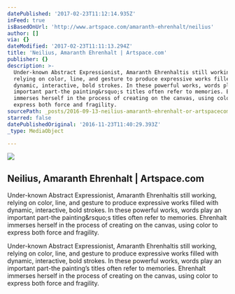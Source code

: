 ```yaml
---
datePublished: '2017-02-23T11:12:14.935Z'
inFeed: true
isBasedOnUrl: 'http://www.artspace.com/amaranth-ehrenhalt/neilius'
author: []
via: {}
dateModified: '2017-02-23T11:11:13.294Z'
title: 'Neilius, Amaranth Ehrenhalt | Artspace.com'
publisher: {}
description: >-
  Under-known Abstract Expressionist, Amaranth Ehrenhaltis still working,
  relying on color, line, and gesture to produce expressive works filled with
  dynamic, interactive, bold strokes. In these powerful works, words play an
  important part-the painting&rsquo;s titles often refer to memories. Ehrenhalt
  immerses herself in the process of creating on the canvas, using color to
  express both force and fragility.
sourcePath: _posts/2016-09-13-neilius-amaranth-ehrenhalt-or-artspacecom.md
starred: false
datePublishedOriginal: '2016-11-23T11:40:29.393Z'
_type: MediaObject

---
```

<article style=""><img src="https://imgflo.herokuapp.com/graph/2b2431f8e7ba7b0/3cac69d3bb821041325dc06ef1d0347a/noop.jpg?input=http%3A%2F%2Fd5wt70d4gnm1t.cloudfront.net%2Fmedia%2Fa-s%2Fartworks%2Famaranth-ehrenhalt%2F27237-691210674562%2Famaranth-ehrenhalt-neilius-320x240.jpg" /><h1>Neilius, Amaranth Ehrenhalt | Artspace.com</h1><p>Under-known Abstract Expressionist, Amaranth Ehrenhaltis still working, relying on color, line, and gesture to produce expressive works filled with dynamic, interactive, bold strokes. In these powerful works, words play an important part-the painting&amp;rsquo;s titles often refer to memories. Ehrenhalt immerses herself in the process of creating on the canvas, using color to express both force and fragility.</p></article>

Under-known Abstract Expressionist, Amaranth Ehrenhaltis still working, relying on color, line, and gesture to produce expressive works filled with dynamic, interactive, bold strokes. In these powerful works, words play an important part-the painting&rsquo;s titles often refer to memories. Ehrenhalt immerses herself in the process of creating on the canvas, using color to express both force and fragility.